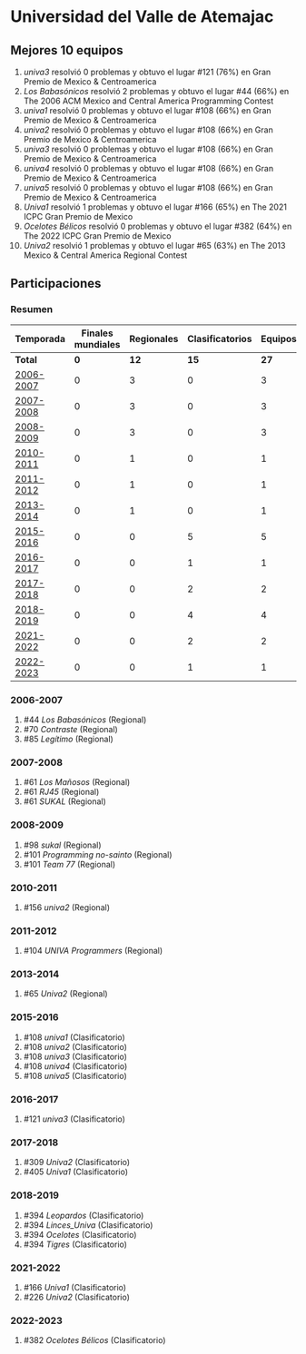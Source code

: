 # Universidad del Valle de Atemajac

## Mejores 10 equipos

1. _univa3_ resolvió 0 problemas y obtuvo el lugar #121 (76%) en Gran Premio de Mexico & Centroamerica
1. _Los Babasónicos_ resolvió 2 problemas y obtuvo el lugar #44 (66%) en The 2006 ACM Mexico and Central America Programming Contest
1. _univa1_ resolvió 0 problemas y obtuvo el lugar #108 (66%) en Gran Premio de Mexico & Centroamerica
1. _univa2_ resolvió 0 problemas y obtuvo el lugar #108 (66%) en Gran Premio de Mexico & Centroamerica
1. _univa3_ resolvió 0 problemas y obtuvo el lugar #108 (66%) en Gran Premio de Mexico & Centroamerica
1. _univa4_ resolvió 0 problemas y obtuvo el lugar #108 (66%) en Gran Premio de Mexico & Centroamerica
1. _univa5_ resolvió 0 problemas y obtuvo el lugar #108 (66%) en Gran Premio de Mexico & Centroamerica
1. _Univa1_ resolvió 1 problemas y obtuvo el lugar #166 (65%) en The 2021 ICPC Gran Premio de Mexico
1. _Ocelotes Bélicos_ resolvió 0 problemas y obtuvo el lugar #382 (64%) en The 2022 ICPC Gran Premio de Mexico
1. _Univa2_ resolvió 1 problemas y obtuvo el lugar #65 (63%) en The 2013 Mexico & Central America Regional Contest

## Participaciones

### Resumen

| Temporada | Finales mundiales | Regionales | Clasificatorios | Equipos |
| --- | --- | --- | --- | --- |
| **Total** | **0** | **12** | **15** | **27** |
| [2006-2007](#2006-2007) | 0 | 3 | 0 | 3 |
| [2007-2008](#2007-2008) | 0 | 3 | 0 | 3 |
| [2008-2009](#2008-2009) | 0 | 3 | 0 | 3 |
| [2010-2011](#2010-2011) | 0 | 1 | 0 | 1 |
| [2011-2012](#2011-2012) | 0 | 1 | 0 | 1 |
| [2013-2014](#2013-2014) | 0 | 1 | 0 | 1 |
| [2015-2016](#2015-2016) | 0 | 0 | 5 | 5 |
| [2016-2017](#2016-2017) | 0 | 0 | 1 | 1 |
| [2017-2018](#2017-2018) | 0 | 0 | 2 | 2 |
| [2018-2019](#2018-2019) | 0 | 0 | 4 | 4 |
| [2021-2022](#2021-2022) | 0 | 0 | 2 | 2 |
| [2022-2023](#2022-2023) | 0 | 0 | 1 | 1 |

### 2006-2007

1. #44 _Los Babasónicos_ (Regional)
1. #70 _Contraste_ (Regional)
1. #85 _Legítimo_ (Regional)

### 2007-2008

1. #61 _Los Mañosos_ (Regional)
1. #61 _RJ45_ (Regional)
1. #61 _SUKAL_ (Regional)

### 2008-2009

1. #98 _sukal_ (Regional)
1. #101 _Programming no-sainto_ (Regional)
1. #101 _Team 77_ (Regional)

### 2010-2011

1. #156 _univa2_ (Regional)

### 2011-2012

1. #104 _UNIVA Programmers_ (Regional)

### 2013-2014

1. #65 _Univa2_ (Regional)

### 2015-2016

1. #108 _univa1_ (Clasificatorio)
1. #108 _univa2_ (Clasificatorio)
1. #108 _univa3_ (Clasificatorio)
1. #108 _univa4_ (Clasificatorio)
1. #108 _univa5_ (Clasificatorio)

### 2016-2017

1. #121 _univa3_ (Clasificatorio)

### 2017-2018

1. #309 _Univa2_ (Clasificatorio)
1. #405 _Univa1_ (Clasificatorio)

### 2018-2019

1. #394 _Leopardos_ (Clasificatorio)
1. #394 _Linces_Univa_ (Clasificatorio)
1. #394 _Ocelotes_ (Clasificatorio)
1. #394 _Tigres_ (Clasificatorio)

### 2021-2022

1. #166 _Univa1_ (Clasificatorio)
1. #226 _Univa2_ (Clasificatorio)

### 2022-2023

1. #382 _Ocelotes Bélicos_ (Clasificatorio)



